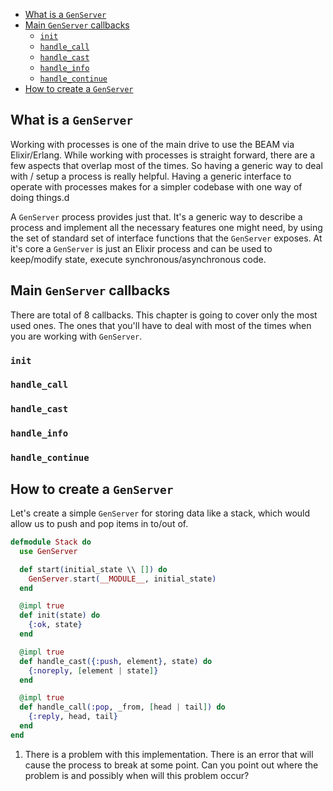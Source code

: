 - [What is a `GenServer`](#what-is-a-genserver)
- [Main `GenServer` callbacks](#main-genserver-callbacks)
  - [`init`](#init)
  - [`handle_call`](#handle_call)
  - [`handle_cast`](#handle_cast)
  - [`handle_info`](#handle_info)
  - [`handle_continue`](#handle_continue)
- [How to create a `GenServer`](#how-to-create-a-genserver)

## What is a `GenServer`
Working with processes is one of the main drive to use the BEAM via Elixir/Erlang. While working with processes is straight forward, there are a few aspects that overlap most of the times. So having a generic way to deal with / setup a process is really helpful. Having a generic interface to operate with processes makes for a simpler codebase with one way of doing things.d

A `GenServer` process provides just that. It's a generic way to describe a process and implement all the necessary features one might need, by using the set of standard set of interface functions that the `GenServer` exposes. At it's core a `GenServer` is just an Elixir process and can be used to keep/modify state, execute synchronous/asynchronous code.

## Main `GenServer` callbacks
There are total of 8 callbacks. This chapter is going to cover only the most used ones. The ones that you'll have to deal with most of the times when you are working with `GenServer`.

### `init`

### `handle_call`

### `handle_cast`

### `handle_info`

### `handle_continue`

## How to create a `GenServer`
Let's create a simple `GenServer` for storing data like a stack, which would allow us to push and pop items in to/out of.

```elixir
defmodule Stack do
  use GenServer

  def start(initial_state \\ []) do
    GenServer.start(__MODULE__, initial_state)
  end

  @impl true
  def init(state) do
    {:ok, state}
  end

  @impl true
  def handle_cast({:push, element}, state) do
    {:noreply, [element | state]}
  end

  @impl true
  def handle_call(:pop, _from, [head | tail]) do
    {:reply, head, tail}
  end
end
```

1. There is a problem with this implementation. There is an error that will cause the process to break at some point. Can you point out where the problem is and possibly when will this problem occur?